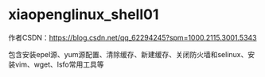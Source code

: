 # xiaopenglinux_shell01

作者CSDN：https://blog.csdn.net/qq_62294245?spm=1000.2115.3001.5343

包含安装epel源、yum源配置、清除缓存、新建缓存、关闭防火墙和selinux、安装vim、wget、lsfo常用工具等
